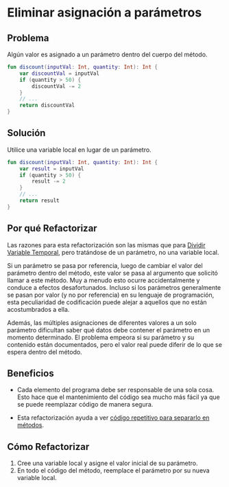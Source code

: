 # Eliminar asignación a parámetros

## Problema

Algún valor es asignado a un parámetro dentro del cuerpo del método.

```Kotlin
fun discount(inputVal: Int, quantity: Int): Int {
    var discountVal = inputVal
    if (quantity > 50) {
        discountVal -= 2
    }
    // ...
    return discountVal
}
```

## Solución

Utilice una variable local en lugar de un parámetro.

```Kotlin
fun discount(inputVal: Int, quantity: Int): Int {
    var result = inputVal
    if (quantity > 50) {
        result -= 2
    }
    // ...
    return result
}
```

## Por qué Refactorizar

Las razones para esta refactorización son las mismas que para [Dividir Variable Temporal](../RefactoringPattern/SplitTemporary.md), pero tratándose de un parámetro, no una variable local.

Si un parámetro se pasa por referencia, luego de cambiar el valor del parámetro dentro del método, este valor se pasa al argumento que solicitó llamar a este método. Muy a menudo esto ocurre accidentalmente y conduce a efectos desafortunados. Incluso si los parámetros generalmente se pasan por valor (y no por referencia) en su lenguaje de programación, esta peculiaridad de codificación puede alejar a aquellos que no están acostumbrados a ella.

Además, las múltiples asignaciones de diferentes valores a un solo parámetro dificultan saber qué datos debe contener el parámetro en un momento determinado. El problema empeora si su parámetro y su contenido están documentados, pero el valor real puede diferir de lo que se espera dentro del método.

## Beneficios

- Cada elemento del programa debe ser responsable de una sola cosa. Esto hace que el mantenimiento del código sea mucho más fácil ya que se puede reemplazar código de manera segura.
* Esta refactorización ayuda a ver [código repetitivo para separarlo en métodos](../RefactoringPattern/ExtractMethod.md).

## Cómo Refactorizar

1. Cree una variable local y asigne el valor inicial de su parámetro.
2. En todo el código del método, reemplace el parámetro por su nueva variable local.
